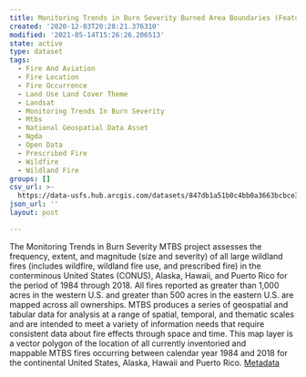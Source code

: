 ```yaml
---
title: Monitoring Trends in Burn Severity Burned Area Boundaries (Feature Layer)
created: '2020-12-03T20:28:21.376310'
modified: '2021-05-14T15:26:26.206513'
state: active
type: dataset
tags:
  - Fire And Aviation
  - Fire Location
  - Fire Occurrence
  - Land Use Land Cover Theme
  - Landsat
  - Monitoring Trends In Burn Severity
  - Mtbs
  - National Geospatial Data Asset
  - Ngda
  - Open Data
  - Prescribed Fire
  - Wildfire
  - Wildland Fire
groups: []
csv_url: >-
  https://data-usfs.hub.arcgis.com/datasets/847db1a51b0c4bb0a3663bcbce32ccb1_63.csv?outSR=%7B%22latestWkid%22%3A4269%2C%22wkid%22%3A4269%7D
json_url: ''
layout: post

---
```

The Monitoring Trends in Burn Severity MTBS project assesses the frequency, extent, and magnitude (size and severity) of all large wildland fires (includes wildfire, wildland fire use, and prescribed fire) in the conterminous United States (CONUS), Alaska, Hawaii, and Puerto Rico for the period of 1984 through 2018. All fires reported as greater than 1,000 acres in the western U.S. and greater than 500 acres in the eastern U.S. are mapped across all ownerships. MTBS produces a series of geospatial and tabular data for analysis at a range of spatial, temporal, and thematic scales and are intended to meet a variety of information needs that require consistent data about fire effects through space and time. This map layer is a vector polygon of the location of all currently inventoried and mappable MTBS fires occurring between calendar year 1984 and 2018 for the continental United States, Alaska, Hawaii and Puerto Rico. <a href='https://data.fs.usda.gov/geodata/edw/edw_resources/meta/S_USA.MTBS_BURN_AREA_BOUNDARY.xml' rel='nofollow ugc' target='_blank'>Metadata</a>
